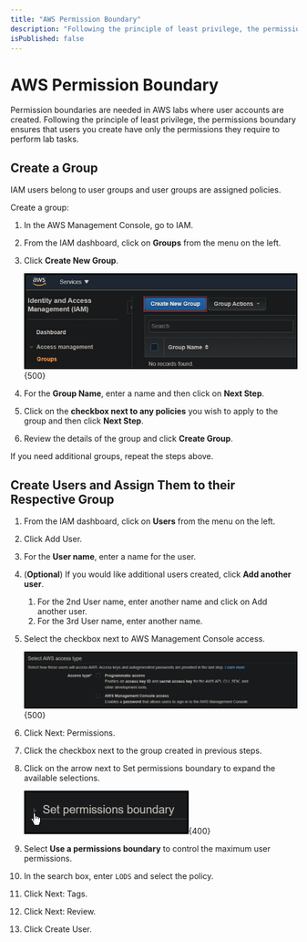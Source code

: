 ```yaml
---
title: "AWS Permission Boundary"
description: "Following the principle of least privilege, the permissions boundary ensures that users you create have only the permissions they require to perform lab tasks."
isPublished: false
---
```


# AWS Permission Boundary 

Permission boundaries are needed in AWS labs where user accounts are created.
Following the principle of least privilege, the permissions boundary ensures that users you create have only the permissions they require to perform lab tasks.  

## Create a Group

IAM users belong to user groups and user groups are assigned policies. 

Create a group: 

1. In the AWS Management Console, go to IAM. 
1. From the IAM dashboard, click on **Groups** from the menu on the left. 
1. Click **Create New Group**. 

    ![Create New Group](images/aws-create-new-group.png){500}
    
1. For the **Group Name**, enter a name and then click on **Next Step**. 
1. Click on the **checkbox next to any policies** you wish to apply to the group and then click **Next Step**. 
1. Review the details of the group and click **Create Group**. 

If you need additional groups, repeat the steps above. 

## Create Users and Assign Them to their Respective Group

1. From the IAM dashboard, click on **Users** from the menu on the left.
1. Click Add User.
1. For the **User name**, enter a name for the user.
1. (**Optional**) If you would like additional users created, click **Add another user**. 
    1. For the 2nd User name, enter another name and click on Add another user.
    1. For the 3rd User name, enter another name.
1. Select the checkbox next to AWS Management Console access.

    ![AWS Management Console access](images/aws-management-console-access.png){500}
    
1. Click Next: Permissions.
1. Click the checkbox next to the group created in previous steps.
1. Click on the arrow next to Set permissions boundary to expand the available selections.

    ![Set permission boundary](images/set-permission-boundary.png){400}
1. Select **Use a permissions boundary** to control the maximum user permissions.
1. In the search box, enter `LODS` and select the policy.
1. Click Next: Tags.
1. Click Next: Review.
1. Click Create User.

